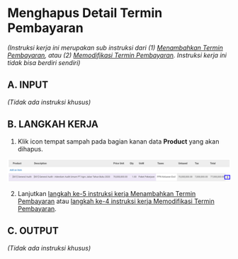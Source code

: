 # Menghapus Detail Termin Pembayaran

*(Instruksi kerja ini merupakan sub instruksi dari (1) [Menambahkan Termin Pembayaran](./menambahkan-termin.md), atau (2) [Memodifikasi Termin Pembayaran](./memodifikasi-termin.md). Instruksi kerja ini tidak bisa berdiri sendiri)*

## A. INPUT

*(Tidak ada instruksi khusus)*

## B. LANGKAH KERJA

1. Klik icon tempat sampah pada bagian kanan data **Product** yang akan dihapus.

![](../../img/service-quotation/tombol-hapus-produk.png)

2. Lanjutkan [langkah ke-5 instruksi kerja Menambahkan Termin Pembayaran](./menambahkan-termin.md#l5) atau [langkah ke-4 instruksi kerja Memodifikasi Termin Pembayaran](./memodifikasi-termin.md#l4).

## C. OUTPUT

*(Tidak ada instruksi khusus)*
